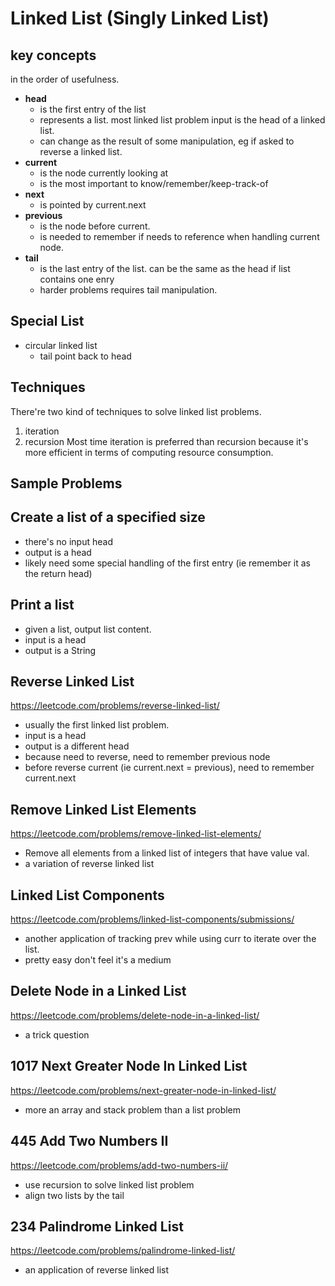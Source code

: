 # Linked List (Singly Linked List)
## key concepts
in the order of usefulness.
* **head**
  * is the first entry of the list
  * represents a list. most linked list problem input is the head of a linked list.  
  * can change as the result of some manipulation, eg if asked to reverse a linked list.         
* **current**
  * is the node currently looking at
  * is the most important to know/remember/keep-track-of
* **next**
  * is pointed by current.next
* **previous**
  * is the node before current.
  * is needed to remember if needs to reference when handling current node. 
* **tail**
  * is the last entry of the list. can be the same as the head if list contains one enry
  * harder problems requires tail manipulation. 

## Special List
* circular linked list
  * tail point back to head
 
## Techniques 
There're two kind of techniques to solve linked list problems. 
1. iteration 
2. recursion
Most time iteration is preferred than recursion because it's more efficient in terms of computing resource consumption.


## Sample Problems
## Create a list of a specified size 
* there's no input head
* output is a head 
* likely need some special handling of the first entry (ie remember it as the return head)

## Print a list 
* given a list, output list content. 
* input is a head
* output is a String

## Reverse Linked List
https://leetcode.com/problems/reverse-linked-list/
* usually the first linked list problem.
* input is a head
* output is a different head
* because need to reverse, need to remember previous node
* before reverse current (ie current.next = previous), need to remember current.next

## Remove Linked List Elements
https://leetcode.com/problems/remove-linked-list-elements/  
* Remove all elements from a linked list of integers that have value val.
* a variation of reverse linked list 

## Linked List Components 
https://leetcode.com/problems/linked-list-components/submissions/
* another application of tracking prev while using curr to iterate over the list.
* pretty easy don't feel it's a medium 

## Delete Node in a Linked List
https://leetcode.com/problems/delete-node-in-a-linked-list/
* a trick question 

## 1017 Next Greater Node In Linked List
https://leetcode.com/problems/next-greater-node-in-linked-list/
* more an array and stack problem than a list problem 

## 445 Add Two Numbers II
https://leetcode.com/problems/add-two-numbers-ii/
* use recursion to solve linked list problem
* align two lists by the tail 

## 234 Palindrome Linked List
https://leetcode.com/problems/palindrome-linked-list/
* an application of reverse linked list 
